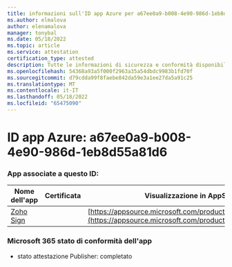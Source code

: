 ```yaml
---
title: informazioni sull'ID app Azure per a67ee0a9-b008-4e90-986d-1eb8d55a81d6
ms.author: elmalova
author: elenamalova
manager: tonybal
ms.date: 05/18/2022
ms.topic: article
ms.service: attestation
certification_type: attested
description: Tutte le informazioni di sicurezza e conformità disponibili per a67ee0a9-b008-4e90-986d-1eb8d55a81d6.
ms.openlocfilehash: 54368a93a5f000f2963a35a54dbdc9983b1fd70f
ms.sourcegitcommit: d79cdda99f8faebe842da59e3a1ee27da5a91c25
ms.translationtype: MT
ms.contentlocale: it-IT
ms.lasthandoff: 05/18/2022
ms.locfileid: "65475090"
---
```

# <a name="azure-app-id-a67ee0a9-b008-4e90-986d-1eb8d55a81d6"></a>ID app Azure: a67ee0a9-b008-4e90-986d-1eb8d55a81d6


### <a name="apps-associated-with-this-id"></a>App associate a questo ID:
| **Nome dell'app** | **Certificata** | **Visualizzazione in AppSource** |
|--------------|---------------|-----------------------|
| [Zoho Sign](../forward/WA104382011.md) |  | [https://appsource.microsoft.com/product/office/WA104382011](https://appsource.microsoft.com/product/office/WA104382011) |

### <a name="microsoft-365-app-compliance-status"></a>Microsoft 365 stato di conformità dell'app
- stato attestazione Publisher: completato
